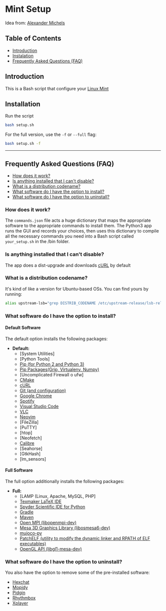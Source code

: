 # Mint Setup

Idea from: [Alexander Michels](https://github.com/alexandermichels/MintSetup)

## Table of Contents
* <a href="#intro">Introduction</a>
* <a href="#instalation">Instalation</a>
* <a href="#faq">Frequently Asked Questions (FAQ)</a>

## <a id="intro">Introduction</a>

This is a Bash script that configure your [Linux Mint](https://www.linuxmint.com/)

## <a id="installation">Installation</a>

Run the script
```bash
bash setup.sh
```

For the full version, use the `-f` or `--full` flag:
```bash
bash setup.sh -f
```

***

## <a id="faq">Frequently Asked Questions (FAQ)</a>
* [How does it work?](#faq-howitworks)
* [Is anything installed that I can't disable?](#faq-required)
* [What is a distribution codename?](#faq-codename)
* [What software do I have the option to install?](#faq-options)
* [What software do I have the option to uninstall?](#faq-uninstall)

### <a id="faq-howitworks">How does it work?</a>

The `commands.json` file acts a huge dictionary that maps the appropriate software to the appropriate commands to install them. The Python3 app runs the GUI and records your choices, then uses this dictionary to compile all the necessary commands you need into a Bash script called `your_setup.sh` in the /bin folder.

### <a id="faq-required">Is anything installed that I can't disable?</a>

The app does a dist-upgrade and downloads [cURL](https://curl.haxx.se/) by default

### <a id="faq-codename">What is a distribution codename?</a>

It's kind of like a version for Ubuntu-based OSs. You can find yours by running:
```bash
alias upstream-lsb="grep DISTRIB_CODENAME /etc/upstream-release/lsb-release | grep -o --colour=never \"[a-z-]*$\""
```

### <a id="faq-options">What software do I have the option to install?</a>

#### Default Software
The default option installs the following packages:
*  **Default:**
    * [System Utilities]
    * [Python Tools]
    * [Pip (for Python 2 and Python 3)](https://pypi.org/project/pip/)
    * [Pip Packages(Grip, Virtualenv, Numpy)](https://github.com/joeyespo/grip)
    * [Uncomplicated Firewall o ufw]
    * [CMake](https://cmake.org/)
    * [cURL](https://curl.haxx.se/)
    * [Git (and configuration)](https://git-scm.com/)
    * [Google Chrome](https://www.google.com/chrome/)
    * [Spotify](https://www.spotify.com/)
    * [Visual Studio Code](https://code.visualstudio.com/)
    * [VLC](https://www.videolan.org/vlc/index.html)
    * [Neovim](https://neovim.io/)
    * [FileZilla] 
    * [PuTTY] 
    * [htop] 
    * [Neofetch]
    * [Calibre](https://calibre-ebook.com/)
    * [Seahorse] 
    * [GtkHash] 
    * [lm_sensors] 

#### Full Software
The full option additionally installs the following packages:
* **Full:**
    * [LAMP (Linux, Apache, MySQL, PHP]
    * [Texmaker LaTeX IDE](https://www.xm1math.net/texmaker/)
    * [Spyder Scientific IDE for Python](https://github.com/spyder-ide/spyder)
    * [Gradle](https://gradle.org/)
    * [Maven](https://maven.apache.org/)
    * [Open MPI (libopenmpi-dev)](https://www.open-mpi.org/)
    * [Mesa 3D Graphics Library (libosmesa6-dev)](https://mesa3d.org/)
    * [mujoco-py](https://github.com/openai/mujoco-py#install-mujoco)
    * [PatchELF (utility to modify the dynamic linker and RPATH of ELF executables)](https://nixos.org/patchelf.html)
    * [OpenGL API (libgl1-mesa-dev)](https://www.mesa3d.org/)

### <a id="faq-uninstall">What software do I have the option to uninstall?</a>

You also have the option to remove some of the pre-installed software:
* [Hexchat](https://hexchat.github.io/)
* [Mopidy](https://www.mopidy.com/)
* [Pidgin](https://pidgin.im/)
* [Rhythmbox](https://wiki.gnome.org/Apps/Rhythmbox)
* [Xplayer](https://github.com/linuxmint/xplayer)
